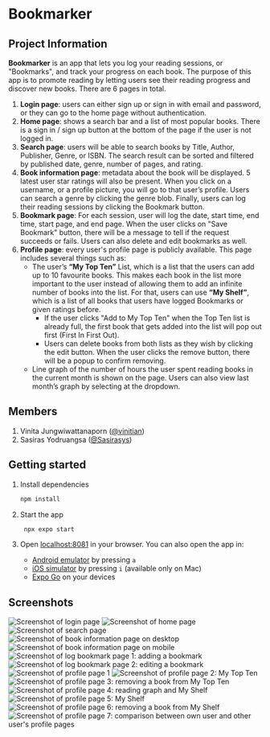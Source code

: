 # Bookmarker

## Project Information
**Bookmarker** is an app that lets you log your reading sessions, or "Bookmarks", and track your progress on each book. The purpose of this app is to promote reading by letting users see their reading progress and discover new books. There are 6 pages in total.
1. **Login page**: users can either sign up or sign in with email and password, or they can go to the home page without authentication.
2. **Home page**: shows a search bar and a list of most popular books. There is a sign in / sign up button at the bottom of the page if the user is not logged in.
3. **Search page**: users will be able to search books by Title, Author, Publisher, Genre, or ISBN. The search result can be sorted and filtered by published date, genre, number of pages, and rating. 
4. **Book information page**: metadata about the book will be displayed. 5 latest user star ratings will also be present. When you click on a username, or a profile picture, you will go to that user’s profile. Users can search a genre by clicking the genre blob. Finally, users can log their reading sessions by clicking the Bookmark button.
5. **Bookmark page**: For each session, user will log the date, start time, end time, start page, and end page. When the user clicks on "Save Bookmark" button, there will be a message to tell if the request succeeds or fails. Users can also delete and edit bookmarks as well.
6. **Profile page**: every user's profile page is publicly available. This page includes several things such as:
   - The user’s **“My Top Ten”** List, which is a list that the users can add up to 10 favourite books. This makes each book in the list more important to the user instead of allowing them to add an infinite number of books into the list. For that, users can use **“My Shelf”**, which is a list of all books that users have logged Bookmarks or given ratings before.
     - If the user clicks "Add to My Top Ten" when the Top Ten list is already full, the first book that gets added into the list will pop out first (First In First Out).
     - Users can delete books from both lists as they wish by clicking the edit button. When the user clicks the remove button, there will be a popup to confirm removing.
   - Line graph of the number of hours the user spent reading books in the current month is shown on the page. Users can also view last month’s graph by selecting at the dropdown.


## Members
1. Vinita Jungwiwattanaporn ([@vinitian](https://github.com/vinitian))
2. Sasiras Yodruangsa ([@Sasirasys](https://github.com/Sasirasys))


## Getting started

1. Install dependencies

   ```bash
   npm install
   ```

2. Start the app

   ```bash
    npx expo start
   ```

3. Open [localhost:8081](http://localhost:8081) in your browser. You can also open the app in:
   - [Android emulator](https://docs.expo.dev/workflow/android-studio-emulator/) by pressing `a`
   - [iOS simulator](https://docs.expo.dev/workflow/ios-simulator/) by pressing `i` (available only on Mac)
   - [Expo Go](https://expo.dev/go) on your devices


## Screenshots
![Screenshot of login page](assets/images/screenshots/login-page.png)
![Screenshot of home page](assets/images/screenshots/home-page.png)
![Screenshot of search page](assets/images/screenshots/search-page.png)
![Screenshot of book information page on desktop](assets/images/screenshots/book-information-page-1.png)
![Screenshot of book information page on mobile](assets/images/screenshots/book-information-page-2.png)
![Screenshot of log bookmark page 1: adding a bookmark](assets/images/screenshots/log-bookmark-page-1.png)
![Screenshot of log bookmark page 2: editing a bookmark](assets/images/screenshots/log-bookmark-page-2.png)
![Screenshot of profile page 1](assets/images/screenshots/profile-page-1.png)
![Screenshot of profile page 2: My Top Ten](assets/images/screenshots/profile-page-2.png)
![Screenshot of profile page 3: removing a book from My Top Ten](assets/images/screenshots/profile-page-3.png)
![Screenshot of profile page 4: reading graph and My Shelf](assets/images/screenshots/profile-page-4.png)
![Screenshot of profile page 5: My Shelf](assets/images/screenshots/profile-page-5.png)
![Screenshot of profile page 6: removing a book from My Shelf](assets/images/screenshots/profile-page-6.png)
![Screenshot of profile page 7: comparison between own user and other user's profile pages](assets/images/screenshots/profile-page-7.png)